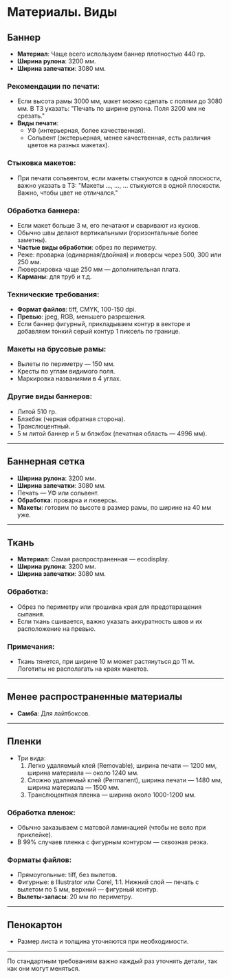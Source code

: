 # Материалы. Виды

## Баннер
- **Материал**: Чаще всего используем баннер плотностью 440 гр.
- **Ширина рулона**: 3200 мм.
- **Ширина запечатки**: 3080 мм.

### Рекомендации по печати:
- Если высота рамы 3000 мм, макет можно сделать с полями до 3080 мм. В ТЗ указать: "Печать по ширине рулона. Поля 3200 мм не срезать."
- **Виды печати**:
  - УФ (интерьерная, более качественная).
  - Сольвент (экстерьерная, менее качественная, есть различия цветов на разных макетах).

### Стыковка макетов:
- При печати сольвентом, если макеты стыкуются в одной плоскости, важно указать в ТЗ: "Макеты ..., ..., ... стыкуются в одной плоскости. Важно, чтобы цвет не отличался."

### Обработка баннера:
- Если макет больше 3 м, его печатают и сваривают из кусков.
- Обычно швы делают вертикальными (горизонтальные более заметны).
- **Частые виды обработки**: обрез по периметру.
- Реже: проварка (одинарная/двойная) и люверсы через 500, 300 или 250 мм.
- Люверсировка чаще 250 мм — дополнительная плата.
- **Карманы**: для труб и т.д.
  
### Технические требования:
- **Формат файлов**: tiff, CMYK, 100-150 dpi.
- **Превью**: jpeg, RGB, меньшего разрешения.
- Если баннер фигурный, прикладываем контур в векторе и добавляем тонкий серый контур 1 пиксель по границе.
  
### Макеты на брусовые рамы:
- Вылеты по периметру — 150 мм.
- Кресты по углам видимого поля.
- Маркировка названиями в 4 углах.

### Другие виды баннеров:
- Литой 510 гр.
- Блэкбэк (черная обратная сторона).
- Транслюцентный.
- 5 м литой баннер и 5 м блэкбэк (печатная область — 4996 мм).

---

## Баннерная сетка
- **Ширина рулона**: 3200 мм.
- **Ширина запечатки**: 3080 мм.
- Печать — УФ или сольвент.
- **Обработка**: проварка и люверсы.
- **Макеты**: готовим по высоте в размер рамы, по ширине на 40 мм уже.

---

## Ткань
- **Материал**: Самая распространенная — ecodisplay.
- **Ширина рулона**: 3200 мм.
- **Ширина запечатки**: 3080 мм.

### Обработка:
- Обрез по периметру или прошивка края для предотвращения сыпания.
- Если ткань сшивается, важно указать аккуратность швов и их расположение на превью.

### Примечания:
- Ткань тянется, при ширине 10 м может растянуться до 11 м. Логотипы не располагать на краях макетов.

---

## Менее распространенные материалы
- **Самба**: Для лайтбоксов.

---

## Пленки
- Три вида:
  1. Легко удаляемый клей (Removable), ширина печати — 1200 мм, ширина материала — около 1240 мм.
  2. Сложно удаляемый клей (Permanent), ширина печати — 1480 мм, ширина материала — 1500 мм.
  3. Транслюцентная пленка — ширина около 1000-1200 мм.

### Обработка пленок:
- Обычно заказываем с матовой ламинацией (чтобы не вело при приклейке).
- В 99% случаев пленка с фигурным контуром — сквозная резка.

### Форматы файлов:
- Прямоугольные: tiff, без вылетов.
- Фигурные: в Illustrator или Corel, 1:1. Нижний слой — печать с вылетом по 5 мм, верхний — фигурный контур.
- **Вылеты-запасы**: 20 мм по периметру.

---

## Пенокартон
- Размер листа и толщина уточняются при необходимости.

---

По стандартным требованиям важно каждый раз уточнять детали, так как они могут меняться.

